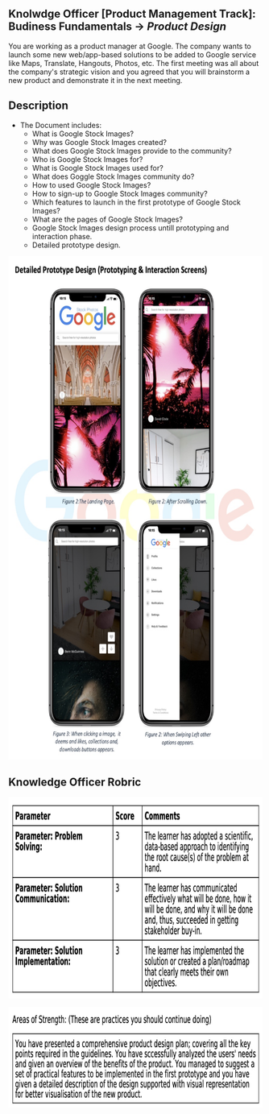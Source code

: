 ## Knolwdge Officer [Product Management Track]: Budiness Fundamentals -> _Product Design_
You are working as a product manager at Google. The company wants to launch some new web/app-based solutions to be added to Google service like Maps, Translate, Hangouts, Photos, etc. The first meeting was all about the company's strategic vision and you agreed that you will brainstorm a new product and demonstrate it in the next meeting.

## Description
- The Document includes:
  - What is Google Stock Images?
  - Why was Google Stock Images created?
  - What does Google Stock Images provide to the community?
  - Who is Google Stock Images for?
  - What is Google Stock Images used for?
  - What does Goggle Stock Images community do?
  - How to used Google Stock Images?
  - How to sign-up to Google Stock Images community?
  - Which features to launch in the first prototype of Google Stock Images?
  - What are the pages of Google Stock Images?
  - Google Stock Images design process untill prototyping and interaction phase.
  - Detailed prototype design.

<p align="center">
<img src="https://github.com/yarahisham/Google_Stock_Images-Product_Design/blob/main/Images/Screen%20Shot%202021-04-27%20at%204.49.00%20PM.jpg" alt="alt text" width="700" height="1000" >
</p>
 
## Knowledge Officer Robric
<p align="center">
<img src="https://github.com/yarahisham/Google_Stock_Images-Product_Design/blob/main/Images/Screen%20Shot%202021-04-27%20at%204.50.19%20PM.jpg" alt="alt text" width="700" height="400" >
</p>

<p align="center">
<img src="https://github.com/yarahisham/Google_Stock_Images-Product_Design/blob/main/Images/Screen%20Shot%202021-04-27%20at%204.50.28%20PM.jpg" alt="alt text" width="700" height="200" >
</p>
